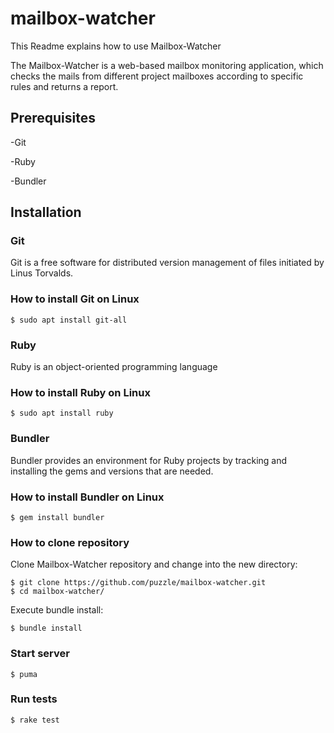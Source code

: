 # mailbox-watcher

This Readme explains how to use Mailbox-Watcher

The Mailbox-Watcher is a web-based mailbox monitoring application,
which checks the mails from different project mailboxes according to
specific rules and returns a report.

## Prerequisites

-Git

-Ruby

-Bundler

## Installation

### Git

Git is a free software for distributed version management of files initiated by Linus Torvalds.

### How to install Git on Linux

```
$ sudo apt install git-all
```

### Ruby

Ruby is an object-oriented programming language

### How to install Ruby on Linux

```
$ sudo apt install ruby
```

### Bundler

Bundler provides an environment for Ruby projects by tracking and installing the gems and versions that are needed.

### How to install Bundler on Linux

```
$ gem install bundler
```

### How to clone repository 

Clone Mailbox-Watcher repository and change into the new directory:

```
$ git clone https://github.com/puzzle/mailbox-watcher.git
$ cd mailbox-watcher/
```

Execute bundle install:

```
$ bundle install
```

### Start server

```$ puma```

### Run tests

```$ rake test```
